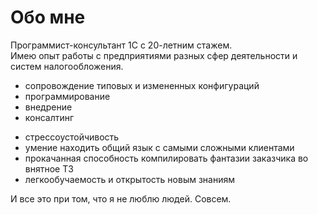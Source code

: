 # Обо мне

Программист-консультант 1С с 20-летним стажем.  
Имею опыт работы с предприятиями разных сфер деятельности и систем налогообложения.

* сопровождение типовых и измененных конфигураций 
* программирование
* внедрение
* консалтинг

- стрессоустойчивость
- умение находить общий язык с самыми сложными клиентами
- прокачанная способность компилировать фантазии заказчика во внятное ТЗ
- легкообучаемость и открытость новым знаниям


И все это при том, что я не люблю людей. Совсем.